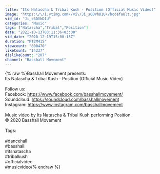 ```yaml
---
title: "Its Natascha & Tribal Kush - Position (Official Music Video)"
image: "https:\/\/i.ytimg.com\/vi\/Ji_s6DVhD1U\/hqdefault.jpg"
vid_id: "Ji_s6DVhD1U"
categories: "Music"
tags: ["Natascha","Tribal","Position"]
date: "2021-10-13T03:11:36+03:00"
vid_date: "2020-12-19T15:00:13Z"
duration: "PT2M41S"
viewcount: "800470"
likeCount: "14337"
dislikeCount: "207"
channel: "Basshall Movement"
---
```

{% raw %}Basshall Movement presents:<br />Its Natascha &amp; Tribal Kush - Position (Official Music Video)<br /><br />Follow us:<br />Facebook: <a rel="nofollow" target="blank" href="https://www.facebook.com/basshallmovement/">https://www.facebook.com/basshallmovement/</a><br />Soundcloud: <a rel="nofollow" target="blank" href="https://soundcloud.com/basshallmovement">https://soundcloud.com/basshallmovement</a><br />Instagram: <a rel="nofollow" target="blank" href="https://www.instagram.com/basshallmovement">https://www.instagram.com/basshallmovement</a><br /><br />Music video by Its Natascha &amp; Tribal Kush performing Position<br />© 2020 Basshall Movement<br /><br />Tags:<br /><br />#dancehall<br />#basshall<br />#itsnatascha<br />#tribalkush<br />#officialvideo<br />#musicvideo{% endraw %}
